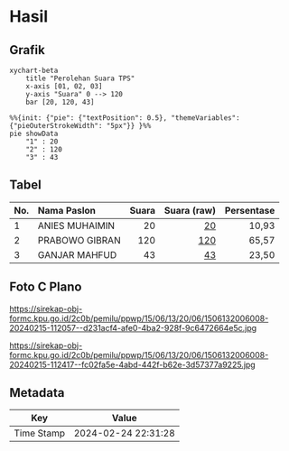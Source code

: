 # Hasil

## Grafik

```mermaid
xychart-beta
    title "Perolehan Suara TPS"
    x-axis [01, 02, 03]
    y-axis "Suara" 0 --> 120
    bar [20, 120, 43]
```

```mermaid
%%{init: {"pie": {"textPosition": 0.5}, "themeVariables": {"pieOuterStrokeWidth": "5px"}} }%%
pie showData
    "1" : 20
    "2" : 120
    "3" : 43
```

## Tabel

| No. | Nama Paslon    | Suara | Suara (raw) | Persentase |
|:--- |:-------------- | -----:| -----------:| ----------:|
| 1   | ANIES MUHAIMIN | 20    | [20][p-1]   | 10,93      |
| 2   | PRABOWO GIBRAN | 120   | [120][p-2]  | 65,57      |
| 3   | GANJAR MAHFUD  | 43    | [43][p-3]   | 23,50      |


[p-1]: https://github.com/gigit-pemilu/pemilu-2024-15-jambi/blob/main/pilpres/hitung-suara/sub/15-jambi/sub/06-tanjung-jabung-barat/sub/13-senyerang/sub/2006-kempas-jaya/sub/008-tps/sub/paslon-1.txt
[p-2]: https://github.com/gigit-pemilu/pemilu-2024-15-jambi/blob/main/pilpres/hitung-suara/sub/15-jambi/sub/06-tanjung-jabung-barat/sub/13-senyerang/sub/2006-kempas-jaya/sub/008-tps/sub/paslon-2.txt
[p-3]: https://github.com/gigit-pemilu/pemilu-2024-15-jambi/blob/main/pilpres/hitung-suara/sub/15-jambi/sub/06-tanjung-jabung-barat/sub/13-senyerang/sub/2006-kempas-jaya/sub/008-tps/sub/paslon-3.txt

## Foto C Plano

https://sirekap-obj-formc.kpu.go.id/2c0b/pemilu/ppwp/15/06/13/20/06/1506132006008-20240215-112057--d231acf4-afe0-4ba2-928f-9c6472664e5c.jpg

https://sirekap-obj-formc.kpu.go.id/2c0b/pemilu/ppwp/15/06/13/20/06/1506132006008-20240215-112417--fc02fa5e-4abd-442f-b62e-3d57377a9225.jpg


## Metadata

| Key        | Value               |
| ---------- | ------------------- |
| Time Stamp | 2024-02-24 22:31:28 |




